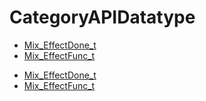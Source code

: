 # CategoryAPIDatatype

<!-- DO NOT HAND-EDIT CATEGORY LISTS, THEY ARE AUTOGENERATED AND WILL BE OVERWRITTEN, BASED ON TAGS IN INDIVIDUAL PAGE FOOTERS. EDIT THOSE INSTEAD. -->
<!-- BEGIN CATEGORY LIST -->
- [Mix_EffectDone_t](Mix_EffectDone_t)
- [Mix_EffectFunc_t](Mix_EffectFunc_t)
<!-- END CATEGORY LIST -->
- [Mix_EffectDone_t](Mix_EffectDone_t)
- [Mix_EffectFunc_t](Mix_EffectFunc_t)
<!-- END CATEGORY LIST -->

